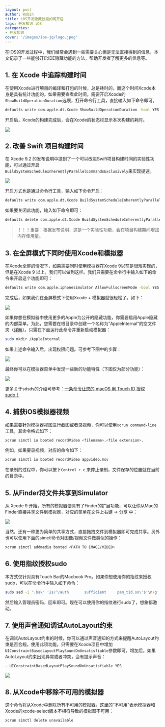 ```yaml
---
layout: post
author: Robin
title: iOS开发隐藏技能如何开启
tags: 开发知识 iOS
categories:
- 开发知识
cover: '/images/ios-jq/logo.jpeg'
---
```


在iOS的开发过程中，我们经常会遇到一些需要关心但是无法直接得到的信息，本文记录了一些能够开启IDE隐藏功能的方法，帮助开发者了解更多的信息等。

## 1. 在 Xcode 中追踪构建时间

在使用Xcode进行项目的编译和打包的时候，总是耗时的，而这个时间Xcode本身是具有统计功能的。如果需要查看此时间，需要开启Xcode的`ShowBuildOperationDuration`选项，打开命令行工具，直接输入如下命令即可。

```bash
defaults write com.apple.dt.Xcode ShowBuildOperationDuration -bool YES
```

开启后，Xcode的构建完成后，会在Xcode的状态栏显示本次构建的耗时。

<!-- more -->


![](/images/ios-jq/Track-build-time-in-Xcode.png)

## 2. 改善 Swift 项目构建时间

在 Xcode 9.2 的发布说明中提到了一个可以改进Swift项目构建时间的实验性功能，可以通过开启`BuildSystemScheduleInherentlyParallelCommandsExclusively`来实现提速。

![](/images/ios-jq/Xcode-New-Features.png)

开启方式也是通过命令行工具，输入如下命令开启：

```bash
defaults write com.apple.dt.Xcode BuildSystemScheduleInherentlyParallelCommandsExclusively -bool NO
```

如果要关闭此功能，输入如下命令即可：

```bash
defaults delete com.apple.dt.Xcode BuildSystemScheduleInherentlyParallelCommandsExclusively
```

> ！！！重要：根据发布说明，这是一个实验性功能，会在项目构建期间增加内存使用量。

## 3. 在全屏模式下同时使用Xcode和模拟器

在Xcode全屏的情况下，如果需要同时使用模拟器在Xcode 9以前是很难实现的，但是在Xcode 9 以上，我们可以做到这样。我们只需要在命令行中输入如下的命令来开启这个功能即可：

```bash
defaults write com.apple.iphonesimulator AllowFullscreenMode -bool YES
```

完成后，如果我们在全屏模式下使用Xcode + 模拟器就很轻松了。如下：

![](/images/ios-jq/full-screen.png)

如果你想在模拟器中使用更多的Apple为公开的隐藏功能，你需要启用Apple隐藏的内部菜单。为此，您需要在根目录中创建一个名称为“AppleInternal”的空文件夹（[详解](https://www.theiphonewiki.com/wiki//AppleInternal)）。只需在下面运行此命令并重新启动模拟器：

```bash
sudo mkdir /AppleInternal
```

如果上述命令输入后，出现权限问题。可参考下图中的步骤：

![](/images/ios-jq/AppleInternal_os_setting.png)

最终你可以在模拟器菜单中发现一些新的功能特性（下图仅为部分功能）：

![](/images/ios-jq/more-features-simu.png)

更多关于sdsds的介绍可参考：[一条命令让您的 macOS 用 Touch ID 授权 sudo！](https://sspai.com/post/42038)

## 4. 捕获iOS模拟器视频

如果需要针对模拟器视图进行截图或者录视频，你可以使用`xcrun command-line`工具，其命令格式如下：

```bash
xcrun simctl io booted recordVideo <filename>.<file extension>.
```

例如，如果要录视频，对应的命令如下：

```bash
xcrun simctl io booted recordVideo appvideo.mov
```

在录制的过程中，你可以按下`Control + c` 来停止录制，文件保存的位置就在当前的目录中。

## 5. 从Finder将文件共享到Simulator

从 Xcode 9 开始，所有的模拟器便具有了Finder的扩展功能，可以让你从Mac的Finder直接共享文件到模拟器，对应的菜单在文件上右键 -> 分享 中：

![](/images/ios-jq/share-file-to-sim.png)

当然，还有一种更为简单的共享方式，直接拖拽文件到模拟器即可完成共享。另外也可以使用下面的simctl命令对图像/视频文件做类似的操作：

```bash
xcrun simctl addmedia booted <PATH TO IMAGE/VIDEO>
```

## 6. 使用指纹授权sudo

本方式仅针对具有Touch Bar的Macbook Pro。如果你想使用你的指纹来授权sudo，可以在命令行中输入如下命令：

```bash
sudo sed -i ".bak" '2s/^/auth       sufficient     pam_tid.so\'$'\n/g' /etc/pam.d/sudo
```

然后输入管理员密码，回车即可。现在可以使用你的指纹进行sudo了，想象都激动。

## 7. 使用声音通知调试AutoLayout约束

在调试AutoLayout约束的时候，你可以通过声音通知的方式来提醒AutoLayout约束是否合规。使用此项功能，只需要在Xcode项目中增加`UIConstraintBasedLayoutPlaySoundOnUnsatisfiable`参数即可，增加后，如果AutoLayout约束出现异常或者冲突，会有提示声音：

```bash
-_UIConstraintBasedLayoutPlaySoundOnUnsatisfiable YES
```

![](/images/ios-jq/AutoLayout-sound.png)

## 8. 从Xcode中移除不可用的模拟器

这个命令将从Xcode中删除所有不可用的模拟器。这里的“不可用”表示模拟器和Xcode的xcode-select版本不相符导致的模拟器不可用：

```bash
xcrun simctl delete unavailable
```


